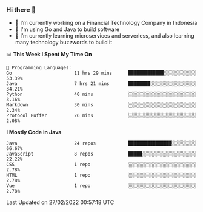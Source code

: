 ### Hi there 👋

<!--
**mazzama/mazzama** is a ✨ _special_ ✨ repository because its `README.md` (this file) appears on your GitHub profile.

Here are some ideas to get you started:

- 🔭 I’m currently working on ...
- 🌱 I’m currently learning ...
- 👯 I’m looking to collaborate on ...
- 🤔 I’m looking for help with ...
- 💬 Ask me about ...
- 📫 How to reach me: ...
- 😄 Pronouns: ...
- ⚡ Fun fact: ...
-->

- 🔭 I’m currently working on a Financial Technology Company in Indonesia
- :gun: I'm using Go and Java to build software
- 🌱 I’m currently learning microservices and serverless, and also learning many technology buzzwords to build it

<!--START_SECTION:waka-->
📊 **This Week I Spent My Time On** 

```text
💬 Programming Languages: 
Go                       11 hrs 29 mins      █████████████░░░░░░░░░░░░   53.39% 
Java                     7 hrs 21 mins       ████████░░░░░░░░░░░░░░░░░   34.21% 
Python                   40 mins             ░░░░░░░░░░░░░░░░░░░░░░░░░   3.16% 
Markdown                 30 mins             ░░░░░░░░░░░░░░░░░░░░░░░░░   2.34% 
Protocol Buffer          26 mins             ░░░░░░░░░░░░░░░░░░░░░░░░░   2.08%

```

**I Mostly Code in Java** 

```text
Java                     24 repos            ████████████████░░░░░░░░░   66.67% 
JavaScript               8 repos             █████░░░░░░░░░░░░░░░░░░░░   22.22% 
CSS                      1 repo              ░░░░░░░░░░░░░░░░░░░░░░░░░   2.78% 
HTML                     1 repo              ░░░░░░░░░░░░░░░░░░░░░░░░░   2.78% 
Vue                      1 repo              ░░░░░░░░░░░░░░░░░░░░░░░░░   2.78%

```



 Last Updated on 27/02/2022 00:57:18 UTC
<!--END_SECTION:waka-->
